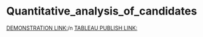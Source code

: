 # Quantitative_analysis_of_candidates

[DEMONSTRATION LINK:](https://drive.google.com/file/d/10iIwFA-ccOGR9a1Tezt5-iuZlHzM3lY5/view?usp=sharing)/n
[TABLEAU PUBLISH LINK:](https://public.tableau.com/app/profile/vaisali.g/vizzes)
